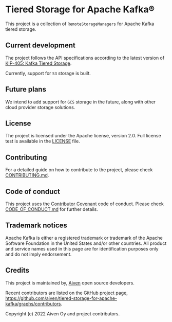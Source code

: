 # Tiered Storage for Apache Kafka®

This project is a collection of `RemoteStorageManagers` for Apache Kafka tiered storage.

## Current development

The project follows the API specifications according to the latest version of [KIP-405: Kafka Tiered Storage](https://cwiki.apache.org/confluence/x/KJDQBQ).

Currently, support for `S3` storage is built.

## Future plans

We intend to add support for `GCS` storage in the future, along with other cloud provider storage solutions.

## License

The project is licensed under the Apache license, version 2.0. Full license test is available in the [LICENSE](LICENSE) file.

## Contributing

For a detailed guide on how to contribute to the project, please check [CONTRIBUTING.md](CONTRIBUTING.md).

## Code of conduct

This project uses the [Contributor Covenant](https://www.contributor-covenant.org/) code of conduct. Please check [CODE_OF_CONDUCT.md](CODE_OF_CONDUCT.md) for further details.

## Trademark notices

Apache Kafka is either a registered trademark or trademark of the Apache Software Foundation in the United States and/or other countries.
All product and service names used in this page are for identification purposes only and do not imply endorsement.

## Credits

This project is maintained by, [Aiven](https://aiven.io/) open source developers.

Recent contributors are listed on the GitHub project page, <https://github.com/aiven/tiered-storage-for-apache-kafka/graphs/contributors>.

Copyright (c) 2022 Aiven Oy and project contributors.
